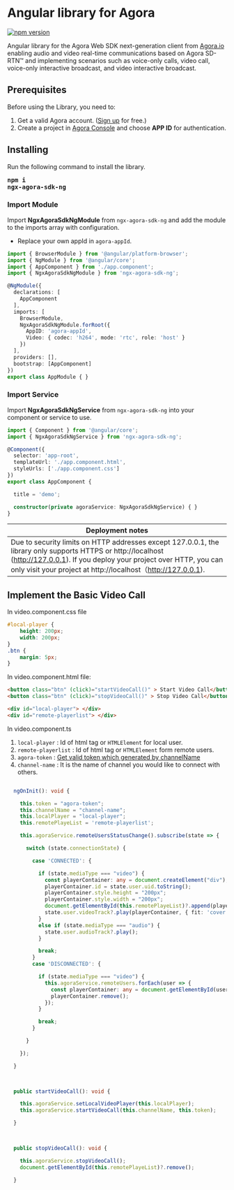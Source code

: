 # Angular library for Agora 

[![npm version](https://badge.fury.io/js/ngx-agora-sdk-ng.svg)](https://badge.fury.io/js/ngx-agora-sdk-ng)

Angular library for the Agora Web SDK next-generation client from [Agora.io](https://www.agora.io/en/) enabling audio and video real-time communications based on Agora SD-RTN™ and implementing scenarios such as voice-only calls, video call, voice-only interactive broadcast, and video interactive broadcast. 

## Prerequisites
Before using the Library, you need to:

1. Get a valid Agora account. ([Sign up](https://sso.agora.io/en/signup?_ga=2.63500074.482805615.1577072824-849535803.1560925029) for free.)
2. Create a project in [Agora Console](https://console.agora.io/) and choose **APP ID** for authentication.

## Installing
Run the following command to install the library.
<strong><pre>npm i ngx-agora-sdk-ng </pre></strong>

### Import Module
Import **NgxAgoraSdkNgModule** from `ngx-agora-sdk-ng` and add the module to the imports array with configuration. 
* Replace your own appId in `agora-appId`.
```ts
import { BrowserModule } from '@angular/platform-browser';
import { NgModule } from '@angular/core';
import { AppComponent } from './app.component';
import { NgxAgoraSdkNgModule } from 'ngx-agora-sdk-ng';

@NgModule({
  declarations: [
    AppComponent
  ],
  imports: [
    BrowserModule,
    NgxAgoraSdkNgModule.forRoot({
      AppID: 'agora-appId',
      Video: { codec: 'h264', mode: 'rtc', role: 'host' }
    })
  ],
  providers: [],
  bootstrap: [AppComponent]
})
export class AppModule { }

```

### Import Service
Import **NgxAgoraSdkNgService** from `ngx-agora-sdk-ng` into your component or service to use. 
```ts
import { Component } from '@angular/core';
import { NgxAgoraSdkNgService } from 'ngx-agora-sdk-ng';

@Component({
  selector: 'app-root',
  templateUrl: './app.component.html',
  styleUrls: ['./app.component.css']
})
export class AppComponent {

  title = 'demo';

  constructor(private agoraService: NgxAgoraSdkNgService) { }
}

```

Deployment notes | 
------------ | 
Due to security limits on HTTP addresses except 127.0.0.1, the library only supports HTTPS or http://localhost (http://127.0.0.1). If you deploy your project over HTTP, you can only visit your project at http://localhost（http://127.0.0.1). |

## Implement the Basic Video Call
In video.component.css file
```css
#local-player {
    height: 200px;
    width: 200px;
}
.btn {
    margin: 5px;
}
```
In video.component.html file:
```html
<button class="btn" (click)="startVideoCall()" > Start Video Call</button>
<button class="btn" (click)="stopVideoCall()" > Stop Video Call</button>

<div id="local-player"> </div>
<div id="remote-playerlist"> </div>
```
In video.component.ts


1. `local-player` : Id of html tag or `HTMLElement` for local user.
2. `remote-playerlist` :  Id of html tag or `HTMLElement` form remote users.
3. `agora-token` : [Get valid token which generated by channelName](https://github.com/AgoraIO/Tools/tree/master/DynamicKey/AgoraDynamicKey)
4. `channel-name` : It is the name of channel you would like to connect with others.

```ts

  ngOnInit(): void {

    this.token = "agora-token";
    this.channelName = "channel-name";
    this.localPlayer = "local-player";
    this.remotePlayeList = 'remote-playerlist';

    this.agoraService.remoteUsersStatusChange().subscribe(state => {

      switch (state.connectionState) {

        case 'CONNECTED': {

          if (state.mediaType === "video") {
            const playerContainer: any = document.createElement("div");
            playerContainer.id = state.user.uid.toString();
            playerContainer.style.height = "200px";
            playerContainer.style.width = "200px";
            document.getElementById(this.remotePlayeList)?.append(playerContainer);
            state.user.videoTrack?.play(playerContainer, { fit: 'cover' });
          }
          else if (state.mediaType === "audio") {
            state.user.audioTrack?.play();
          }

          break;
        }
        case 'DISCONNECTED': {

          if (state.mediaType === "video") {
            this.agoraService.remoteUsers.forEach(user => {
              const playerContainer: any = document.getElementById(user.uid.toString());
              playerContainer.remove();
            });
          }

          break;
        }

      }

    });

  }
    
```

```ts

  public startVideoCall(): void {

    this.agoraService.setLocalVideoPlayer(this.localPlayer);
    this.agoraService.startVideoCall(this.channelName, this.token);

  }
    
```

```ts

  public stopVideoCall(): void {

    this.agoraService.stopVideoCall();
    document.getElementById(this.remotePlayeList)?.remove();

  }
    
```